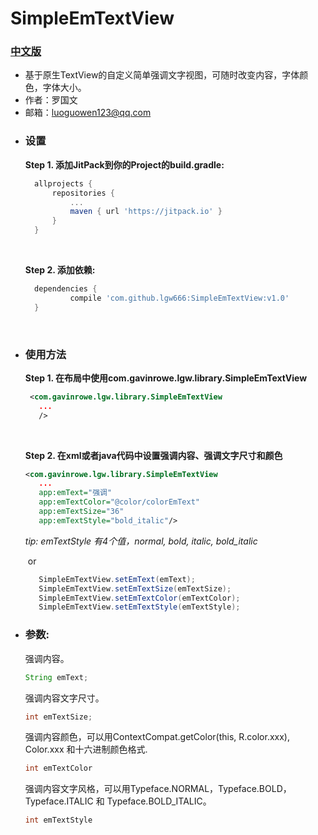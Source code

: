 # SimpleEmTextView

  ### [中文版]()

- 基于原生TextView的自定义简单强调文字视图，可随时改变内容，字体颜色，字体大小。
- 作者：罗国文 
- 邮箱：luoguowen123@qq.com

* ### 设置

  **Step 1. 添加JitPack到你的Project的build.gradle:**

  ```groovy
  	allprojects {
  		repositories {
  			...
  			maven { url 'https://jitpack.io' }
  		}
  	}
  ```

  ​

  **Step 2. 添加依赖:**

  ```groovy
  	dependencies {
  	        compile 'com.github.lgw666:SimpleEmTextView:v1.0'
  	}
  ```

  ​



* ### 使用方法

     **Step 1. 在布局中使用com.gavinrowe.lgw.library.SimpleEmTextView**

     ```xml
      <com.gavinrowe.lgw.library.SimpleEmTextView
        ...
        />
     ```

     ​

     **Step 2. 在xml或者java代码中设置强调内容、强调文字尺寸和颜色**

     ```xml
     <com.gavinrowe.lgw.library.SimpleEmTextView
        ...
        app:emText="强调"
        app:emTextColor="@color/colorEmText"
        app:emTextSize="36"
        app:emTextStyle="bold_italic"/>
     ```
    *tip: emTextStyle 有4个值，normal, bold, italic, bold_italic*
    
     ​	or

     ```Java
        SimpleEmTextView.setEmText(emText);
        SimpleEmTextView.setEmTextSize(emTextSize);
        SimpleEmTextView.setEmTextColor(emTextColor);
        SimpleEmTextView.setEmTextStyle(emTextStyle);
     ```

* ### 参数: 

   强调内容。

   ```Java
   String emText;
   ```

   强调内容文字尺寸。

   ```java
   int emTextSize;
   ```

   强调内容颜色，可以用ContextCompat.getColor(this, R.color.xxx), Color.xxx 和十六进制颜色格式.

   ```java
   int emTextColor
   ```
   
   强调内容文字风格，可以用Typeface.NORMAL，Typeface.BOLD，Typeface.ITALIC 和 Typeface.BOLD_ITALIC。

   ```java
   int emTextStyle
   ```
